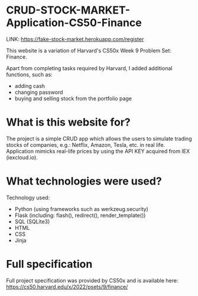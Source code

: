 # CRUD-STOCK-MARKET-Application-CS50-Finance
LINK: https://fake-stock-market.herokuapp.com/register

This website is a variation of Harvard's CS50x Week 9 Problem Set: Finance.

Apart from completing tasks required by Harvard, I added additional functions, such as:
- adding cash
- changing password
- buying and selling stock from the portfolio page

# What is this website for?

The project is a simple CRUD app which allows the users to simulate trading stocks of companies, e.g.: Netflix, Amazon, Tesla, etc. in real life. Application mimicks real-life prices by using the API KEY acquired from IEX (iexcloud.io).

# What technologies were used?

Technology used:
- Python (using frameworks such as werkzeug.security)
- Flask (including: flash(), redirect(), render_template())
- SQL (SQLite3)
- HTML
- CSS
- Jinja

# Full specification

Full project specification was provided by CS50x and is available here: https://cs50.harvard.edu/x/2022/psets/9/finance/

